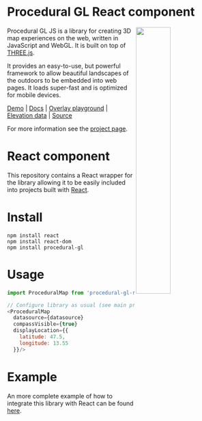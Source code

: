 Procedural GL React component
=============================

<img src="https://raw.githubusercontent.com/felixpalmer/procedural-gl-js/main/screenshots/title.jpg" width="40%" align="right" />

Procedural GL JS is a library for creating 3D map experiences on the web, written in JavaScript and WebGL. It is built on top of [THREE.js](https://github.com/mrdoob/three.js).

It provides an easy-to-use, but powerful framework to allow beautiful landscapes of the outdoors to be embedded into web pages. It loads super-fast and is optimized for mobile devices.

[Demo](https://felixpalmer.github.io/procedural-gl-js/) | [Docs](https://felixpalmer.github.io/procedural-gl-js/docs/) | [Overlay playground](https://felixpalmer.github.io/procedural-gl-js/docs/overlays.html) | [Elevation data](https://www.nasadem.xyz) | [Source](https://github.com/felixpalmer/procedural-gl-js)

For more information see the [project page](https://github.com/felixpalmer/procedural-gl-js).

React component
===============

This repository contains a React wrapper for the library allowing it to be easily included into projects built with [React](https://reactjs.org/).

Install
=======

    npm install react
    npm install react-dom
    npm install procedural-gl

Usage
=====

```javascript 
import ProceduralMap from 'procedural-gl-react';

// Configure library as usual (see main project)
<ProceduralMap
  datasource={datasource}
  compassVisible={true}
  displayLocation={{
    latitude: 47.5,
    longitude: 13.55
  }}/>
```

Example
=======

An more complete example of how to integrate this library with React can be found [here](https://github.com/felixpalmer/procedural-gl-react-example).

